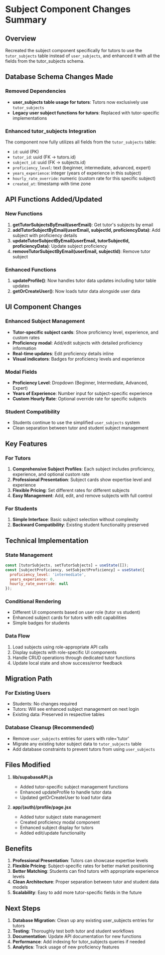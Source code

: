 # Subject Component Changes Summary

## Overview
Recreated the subject component specifically for tutors to use the `tutor_subjects` table instead of `user_subjects`, and enhanced it with all the fields from the tutor_subjects schema.

## Database Schema Changes Made

### Removed Dependencies
- **user_subjects table usage for tutors**: Tutors now exclusively use `tutor_subjects`
- **Legacy user subject functions for tutors**: Replaced with tutor-specific implementations

### Enhanced tutor_subjects Integration
The component now fully utilizes all fields from the `tutor_subjects` table:
- `id`: uuid (PK)
- `tutor_id`: uuid (FK → tutors.id)
- `subject_id`: uuid (FK → subjects.id) 
- `proficiency_level`: text (beginner, intermediate, advanced, expert)
- `years_experience`: integer (years of experience in this subject)
- `hourly_rate_override`: numeric (custom rate for this specific subject)
- `created_at`: timestamp with time zone

## API Functions Added/Updated

### New Functions
1. **getTutorSubjectsByEmail(userEmail)**: Get tutor's subjects by email
2. **addTutorSubjectByEmail(userEmail, subjectId, proficiencyData)**: Add subject with proficiency details
3. **updateTutorSubjectByEmail(userEmail, tutorSubjectId, proficiencyData)**: Update subject proficiency
4. **removeTutorSubjectByEmail(userEmail, subjectId)**: Remove tutor subject

### Enhanced Functions
1. **updateProfile()**: Now handles tutor data updates including tutor table updates
2. **getOrCreateUser()**: Now loads tutor data alongside user data

## UI Component Changes

### Enhanced Subject Management
- **Tutor-specific subject cards**: Show proficiency level, experience, and custom rates
- **Proficiency modal**: Add/edit subjects with detailed proficiency information
- **Real-time updates**: Edit proficiency details inline
- **Visual indicators**: Badges for proficiency levels and experience

### Modal Fields
- **Proficiency Level**: Dropdown (Beginner, Intermediate, Advanced, Expert)
- **Years of Experience**: Number input for subject-specific experience
- **Custom Hourly Rate**: Optional override rate for specific subjects

### Student Compatibility
- Students continue to use the simplified `user_subjects` system
- Clean separation between tutor and student subject management

## Key Features

### For Tutors
1. **Comprehensive Subject Profiles**: Each subject includes proficiency, experience, and optional custom rate
2. **Professional Presentation**: Subject cards show expertise level and experience
3. **Flexible Pricing**: Set different rates for different subjects
4. **Easy Management**: Add, edit, and remove subjects with full control

### For Students
1. **Simple Interface**: Basic subject selection without complexity
2. **Backward Compatibility**: Existing student functionality preserved

## Technical Implementation

### State Management
```javascript
const [tutorSubjects, setTutorSubjects] = useState([]);
const [subjectProficiency, setSubjectProficiency] = useState({
  proficiency_level: 'intermediate',
  years_experience: 0,
  hourly_rate_override: null
});
```

### Conditional Rendering
- Different UI components based on user role (tutor vs student)
- Enhanced subject cards for tutors with edit capabilities
- Simple badges for students

### Data Flow
1. Load subjects using role-appropriate API calls
2. Display subjects with role-specific UI components
3. Handle CRUD operations through dedicated tutor functions
4. Update local state and show success/error feedback

## Migration Path

### For Existing Users
- Students: No changes required
- Tutors: Will see enhanced subject management on next login
- Existing data: Preserved in respective tables

### Database Cleanup (Recommended)
- Remove `user_subjects` entries for users with role='tutor'
- Migrate any existing tutor subject data to `tutor_subjects` table
- Add database constraints to prevent tutors from using `user_subjects`

## Files Modified

1. **lib/supabaseAPI.js**
   - Added tutor-specific subject management functions
   - Enhanced updateProfile to handle tutor data
   - Updated getOrCreateUser to load tutor data

2. **app/(auth)/profile/page.jsx**
   - Added tutor subject state management
   - Created proficiency modal component
   - Enhanced subject display for tutors
   - Added edit/update functionality

## Benefits

1. **Professional Presentation**: Tutors can showcase expertise levels
2. **Flexible Pricing**: Subject-specific rates for better market positioning
3. **Better Matching**: Students can find tutors with appropriate experience levels
4. **Clean Architecture**: Proper separation between tutor and student data models
5. **Scalability**: Easy to add more tutor-specific fields in the future

## Next Steps

1. **Database Migration**: Clean up any existing user_subjects entries for tutors
2. **Testing**: Thoroughly test both tutor and student workflows
3. **Documentation**: Update API documentation for new functions
4. **Performance**: Add indexing for tutor_subjects queries if needed
5. **Analytics**: Track usage of new proficiency features
